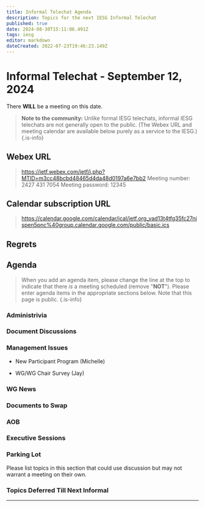 ```yaml
---
title: Informal Telechat Agenda
description: Topics for the next IESG Informal Telechat
published: true
date: 2024-08-30T15:11:06.491Z
tags: iesg
editor: markdown
dateCreated: 2022-07-23T19:46:23.149Z
---
```


# Informal Telechat - September 12, 2024

 There **WILL** be a meeting on this date.

> **Note to the community:** Unlike formal IESG telechats, informal IESG telechats are not generally open to the public. (The Webex URL and meeting calendar are available below purely as a service to the IESG.)
{.is-info}

## Webex URL

> https://ietf.webex.com/ietf/j.php?MTID=m3cc48bcbd48465d4da48d0197a6e7bb2
Meeting number: 2427 431 7054
Meeting password: 12345 


## Calendar subscription URL

> https://calendar.google.com/calendar/ical/ietf.org_vad13t4tfg35fc27nispen5pnc%40group.calendar.google.com/public/basic.ics


## Regrets


## Agenda

> When you add an agenda item, please change the line at the top to indicate that there *is* a meeting scheduled (remove "**NOT**"). Please enter agenda items in the appropriate sections below.
Note that this page is public.
{.is-info}

### Administrivia



### Document Discussions

### Management Issues

- New Participant Program (Michelle)

- WG/WG Chair Survey (Jay)



### WG News 

### Documents to Swap 

### AOB

### Executive Sessions


### Parking Lot
Please list topics in this section that could use discussion but may not warrant a meeting on their own. 

### Topics Deferred Till Next Informal 

-------



